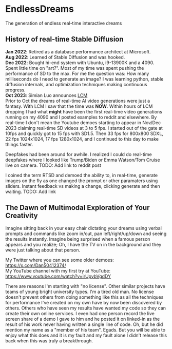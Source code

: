 # EndlessDreams
The generation of endless real-time interactive dreams

## History of real-time Stable Diffusion
**Jan 2022**: Retired as a database performance architect at Microsoft.  
**Aug 2022**: Learned of Stable Diffusion and was hooked.  
**Dec 2022**: Bought hi-end system with Ubuntu, i9-13900K and a 4090.  
Spent little time on "art?". Most of my time was spent pushing the performance of SD to the max. For me the question was: How many milliseconds do I need to generate an image? I was learning python, stable diffusion internals, and optimization techniques making continuous progress.  
**Oct 2023**: Simian Luo announces [LCM](https://github.com/luosiallen/latent-consistency-model)  
Prior to Oct the dreams of real-time AI video generations were just a fantasy. With LCM I saw that the time was **NOW**. Within hours of LCM dropping I had what **might** have been the first real-time video generations running on my 4090 and I posted examples to reddit and elsewhere. By real-time I don't mean the Youtube demoes starting to appear in Nov/Dec 2023 claiming real-time SD videos at 3 to 5 fps. I started out of the gate at 10fps and quickly got to 15 fps with SD1.5. Then 33 fps for 800x800 SDXL, 22 fps 1024x1024, 17 fps 1280x1024, and I continued to this day to make things faster.

Deepfakes had been around for awhile. I realized I could do real-time deepfakes where I looked like Trump/Biden or Emma Watson/Tom Cruise live on camera.  TODO: Add link to reddit post

I coined the term RTSD and demoed the ability to, in real-time, generate images on the fly as one changed the prompt or other paramaters using sliders. Instant feedback vs making a change, clicking generate and then waiting. TODO: Add link

## The Dawn of Multimodal Exploration of Your Creativity
Imagine sitting back in your easy chair dictating your dreams using verbal prompts and commands like zoom in/out, pan left/right/up/down and seeing the results instantly. Imagine being surprised when a famous person appears and you realize; Oh, I have the TV on in the background and they were just talking about that person.

My Twitter where you can see some older demoes:  https://x.com/Dan50412374/  
My YouTube channel with my first try at YouTube: https://www.youtube.com/watch?v=irUpybVgdDY  

There are reasons I'm starting with "no license". Other similar projects have teams of young bright university types. I'm a tired old man. No license doesn't prevent others from doing something like this as all the techniques for performance I've created on my own have by now been discovered by others. Others who have seen my results have wanted my code so they can create their own online services. I even had one person record the live screen share of a demo I gave to him and he posted it on linked-in as the result of his work never having written a single line of code. Oh, but he did mention my name as a "member of his team". Egads. But you will be able to enjoy what this does and it is my fault and my fault alone I didn't release this back when this was truly a breakthrough.
